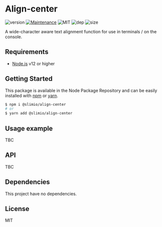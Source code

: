 # Align-center
![version](https://img.shields.io/badge/dynamic/json.svg?url=https://raw.githubusercontent.com/SlimIO/align-center/master/package.json&query=$.version&label=Version)
[![Maintenance](https://img.shields.io/badge/Maintained%3F-yes-green.svg)](https://github.com/SlimIO/align-center/commit-activity)
![MIT](https://img.shields.io/github/license/mashape/apistatus.svg)
![dep](https://img.shields.io/david/SlimIO/align-center)
![size](https://img.shields.io/bundlephobia/min/@slimio/align-center.svg?style=flat)

A wide-character aware text alignment function for use in terminals / on the console.

## Requirements
- [Node.js](https://nodejs.org/en/) v12 or higher

## Getting Started

This package is available in the Node Package Repository and can be easily installed with [npm](https://docs.npmjs.com/getting-started/what-is-npm) or [yarn](https://yarnpkg.com).

```bash
$ npm i @slimio/align-center
# or
$ yarn add @slimio/align-center
```


## Usage example
TBC

## API
TBC

## Dependencies
This project have no dependencies.

## License
MIT
